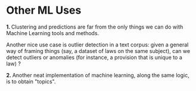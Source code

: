 # Other ML Uses

<b>1. </b> Clustering and predictions are far from the only things we can do with Machine Learning tools and methods.

Another nice use case is outlier detection in a text corpus: given a general way of framing things (say, a dataset 
of laws on the same subject), can we detect outliers or anomalies (for instance, a provision that is unique to a law) ?

<b>2. </b> Another neat implementation of machine learning, along the same logic, is to obtain "topics".
